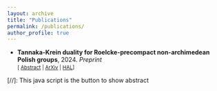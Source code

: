 ```yaml
---
layout: archive
title: "Publications"
permalink: /publications/
author_profile: true
---
```


* **Tannaka-Krein duality for Roelcke-precompact non-archimedean Polish groups**, 2024. *Preprint* <br/>
<small>[ <a href="#/" onclick="visib('tannaka2024')">Abstract</a> | <a href="https://arxiv.org/pdf/2403.20077">ArXiv</a> | <a href="https://hal.science/hal-04525798">HAL</a>] </small>

<div id="tannaka2024" style="display: none; text-align: justify; line-height: 1.2" ><small>
Let \(G\) be a Roelcke-precompact non-archimedean Polish group, \(\mathcal{B}(G)\) the algebra of matrix coefficients of \(G\) arising from its continuous unitary representations. The Gel’fand spectrum \(H(G)\) of the norm closure of \(\mathcal{B}(G)\) is known as the Hilbert compactification of \(G\). Let \(\mathcal{A}_G\) be the dense subalgebra of \(\mathcal{B}(G)\) generated by indicator maps of open cosets in \(G\). We prove that multiplicative linear functionals on \(\mathcal{A}_G\) are automatically continuous, generalizing a result of Krein for finite dimensional representations of topological groups. We deduce two abstract realizations of \(H(G)\). One is the space \(P(\mathcal{M}_G)\) of partial isomorphisms with algebraically closed domain of \(\mathcal{M}_G\), the countable set of open cosets of \(G\) seen as a homogeneous first order logical structure. The other is \(T(G)\) the Tannaka monoid of \(G\). We also obtain that the natural functor that sends \(G\) to the category of its representations is full and faithful.
</small><br><br/></div>


[//]: This java script is the button to show abstract
<script>
 function visib(id) {
  var x = document.getElementById(id);
  if (x.style.display === "block") {
    x.style.display = "none";
  } else {
    x.style.display = "block";
  }
}
</script>

<script type="text/javascript" id="MathJax-script" async
  src="https://cdn.jsdelivr.net/npm/mathjax@3/es5/tex-chtml.js">
</script>